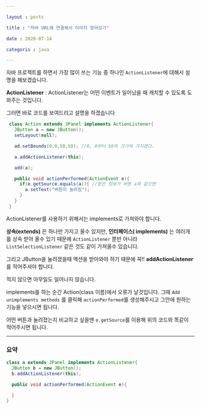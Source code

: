 ```yaml
---

layout : posts

title : "자바 URL에 연결해서 이미지 얻어오기"

date : 2020-07-14

categoris : java

---
```



자바 프로젝트를 하면서 가장 많이 쓰는 기능 중 하나인 `ActionListener`에 대해서 설명을 해보겠습니다.

**ActionListener**
: ActionListener는 어떤 이벤트가 일어났을 때 캐치할 수 있도록 도와주는 것입니다.

그러면 바로 코드를 보여드리고 설명을 하겠습니다

```java
 class Action extends JPanel implements ActionListener{
   JButton a = new JButton();
   setLayout(null);

   ad.setBounds(0,0,50,50); //0, 0부터 50의 크기씩 가지겠다.

   a.addActionListener(this);

   add(a);

   public void actionPerformed(ActionEvent e){
     if(e.getSource.equals(a)){ //얻은 정보가 버튼 a와 같으면
       a.setText("버튼이 눌려짐");
     }
   }
 }
```

ActionListener를 사용하기 위해서는 implements로 가져와야 합니다.

**상속(extends)** 은 하나만 가지고 올수 있지만, **인터페이스( implements)** 는 여러개를 상속 받아 올수 있기 때문에 `ActionListener` 뿐만 아니라 `ListSelectionListener` 같은 것도 같이 가져올수 있습니다. 

그리고 JButton을 눌려졌을때 액션을 받아와야 하기 때문에 꼭!! **addActionListener** 를 적어주셔야 합니다.

적지 않으면 아무일도 일어나지 않습니다.

implements를 하는 순간 Action(class 이름)에서 오류가 날것입니다.
그때 `Add unimplements methods` 를 클릭해 `actionPerformed`를 생성해주시고
그안에 원하는 기능을 넣으시면 됩니다.

어떤 버튼과 눌려졌는지 비교하고 싶을땐 `e.getSource`를 이용해 위의 코드와 똑같이 적어주시면 됩니다.

<hr>

<h3>요약</h3>

```java
class a extends JPanel implements ActionListener{
  JButton b = new JButton();
  b.addActionListener(this);

  public void actionPerformed(ActionEvent e){

  }
}
```
